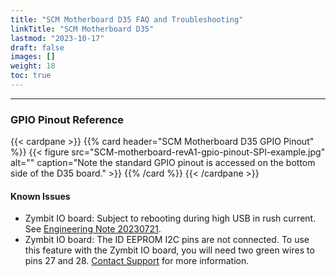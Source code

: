 ```yaml
---
title: "SCM Motherboard D35 FAQ and Troubleshooting"
linkTitle: "SCM Motherboard D35" 
lastmod: "2023-10-17"
draft: false
images: []
weight: 18
toc: true
---
```


-----
### GPIO Pinout Reference

{{< cardpane >}}
{{% card header="SCM Motherboard D35 GPIO Pinout" %}}
{{< figure
    src="SCM-motherboard-revA1-gpio-pinout-SPI-example.jpg"
    alt=""
    caption="Note the standard GPIO pinout is accessed on the bottom side of the D35 board."
    >}}
{{% /card %}}
{{< /cardpane >}}


#### Known Issues
* Zymbit IO board: Subject to rebooting during high USB in rush current. See [Engineering Note 20230721](/reference/engineering-notes/Zymbit-Engineering-Note-20230721-SCM-Motherboard-USB.pdf).
* Zymbit IO board: The ID EEPROM I2C pins are not connected. To use this feature with the Zymbit IO board, you will need two green wires to pins 27 and 28. [Contact Support](mailto:support@zymbit.com) for more information.




